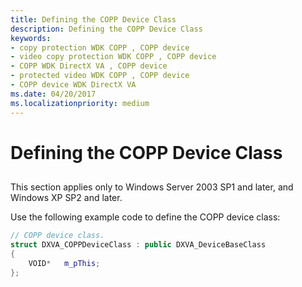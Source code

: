 ```yaml
---
title: Defining the COPP Device Class
description: Defining the COPP Device Class
keywords:
- copy protection WDK COPP , COPP device
- video copy protection WDK COPP , COPP device
- COPP WDK DirectX VA , COPP device
- protected video WDK COPP , COPP device
- COPP device WDK DirectX VA
ms.date: 04/20/2017
ms.localizationpriority: medium
---
```


# Defining the COPP Device Class


## <span id="ddk_defining_the_copp_device_class_gg"></span><span id="DDK_DEFINING_THE_COPP_DEVICE_CLASS_GG"></span>


This section applies only to Windows Server 2003 SP1 and later, and Windows XP SP2 and later.

Use the following example code to define the COPP device class:

```cpp
// COPP device class.
struct DXVA_COPPDeviceClass : public DXVA_DeviceBaseClass
{
    VOID*   m_pThis;
};
```

 

 





